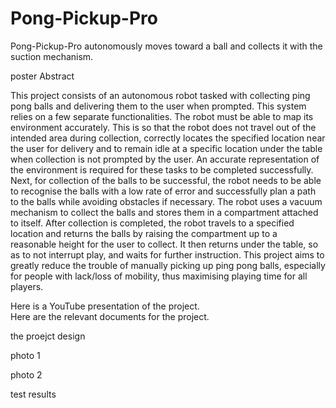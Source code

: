 # Pong-Pickup-Pro

Pong-Pickup-Pro autonomously moves toward a ball and collects it with the suction mechanism. 

<product image>
poster
Abstract 

This project consists of an autonomous robot tasked with collecting ping pong balls and delivering them to the user when prompted. This system relies on a few separate functionalities. The robot must be able to map its environment accurately. This is so that the robot does not travel out of the intended area during collection, correctly locates the specified location near the user for delivery and to remain idle at a specific location under the table when collection is not prompted by the user. An accurate representation of the environment is required for these tasks to be completed successfully. Next, for collection of the balls to be successful, the robot needs to be able to recognise the balls with a low rate of error and successfully plan a path to the balls while avoiding obstacles if necessary. The robot uses a vacuum mechanism to collect the balls and stores them in a compartment attached to itself. After collection is completed, the robot travels to a specified location and returns the balls by raising the compartment up to a reasonable height for the user to collect. It then returns under the table, so as to not interrupt play, and waits for further instruction. This project aims to greatly reduce the trouble of manually picking up ping pong balls, especially for people with lack/loss of mobility, thus maximising playing time for all players.

Here is a YouTube presentation of the project. </br>
Here are the relevant documents for the project. 

the proejct design

photo 1

photo 2

test results

